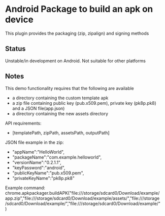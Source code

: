 # Android Package to build an apk on device

This plugin provides the packaging (zip, zipalign) and signing methods

## Status

Unstable/in development on Android. 
Not suitable for other platforms

## Notes

This demo functionality requires that the following are available
* a directory containing the custom template apk
* a zip file containing public key (pub.x509.pem), private key (pk8p.pk8) and a JSON file(app.json)
* a directory containing the new assets directory

API requirements:
* [templatePath, zipPath, assetsPath, outputPath]

JSON file example in the zip:
*   "appName":"HelloWorld",
*   "packageName":"com.example.helloworld",
*   "versionName":"0.2.1.1",
*   "keyPassword":"android",
*   "publicKeyName":"pub.x509.pem",
*   "privateKeyName":"pk8p.pk8"


Example command:
chrome.apkpackager.buildAPK("file:///storage/sdcard0/Download/example/app.zip","file:///storage/sdcard0/Download/example/assets/","file:///storage/sdcard0/Download/example/","file:///storage/sdcard0/Download/example/")



